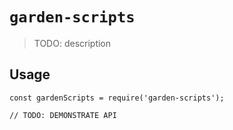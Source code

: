 # `garden-scripts`

> TODO: description

## Usage

```
const gardenScripts = require('garden-scripts');

// TODO: DEMONSTRATE API
```
